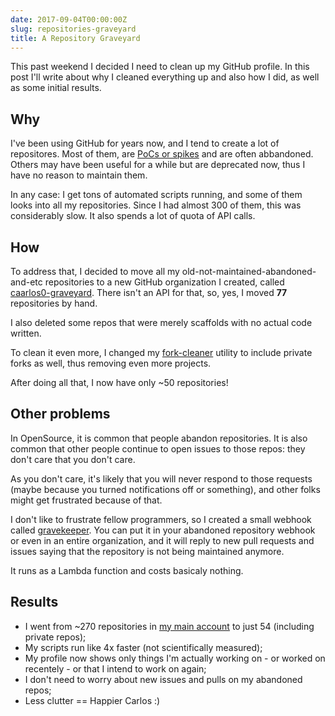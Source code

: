 ```yaml
---
date: 2017-09-04T00:00:00Z
slug: repositories-graveyard
title: A Repository Graveyard
---
```


This past weekend I decided I need to clean up my GitHub profile. In this post
I'll write about why I cleaned everything up and also how I did, as well as
some initial results.

<!--more-->

## Why

I've been using GitHub for years now, and I tend to create a lot of
repositores. Most of them, are
[PoCs or spikes](https://medium.com/production-ready/theres-nothing-like-a-good-spike-4a575686a7c5)
and are often abbandoned. Others may have been useful for a while but are
deprecated now, thus I have no reason to maintain them.

In any case: I get tons of automated scripts running, and some of them looks
into all my repositories. Since I had almost 300 of them, this was considerably
slow. It also spends a lot of quota of API calls.

## How

To address that, I decided to move all my old-not-maintained-abandoned-and-etc
repositories to a new GitHub organization I created, called
[caarlos0-graveyard](https://github.com/caarlos0-graveyard).
There isn't an API for that, so, yes, I moved **77** repositories by hand.

I also deleted some repos that were merely scaffolds with no actual code
written.

To clean it even more, I changed my
[fork-cleaner](https://github.com/caarlos0/fork-cleaner)
utility to include private forks as well, thus removing even more projects.

After doing all that, I now have only ~50 repositories!

## Other problems

In OpenSource, it is common that people abandon repositories. It is also
common that other people continue to open issues to those repos: they
don't care that you don't care.

As you don't care, it's likely that you will never respond to those requests
(maybe because you turned notifications off or something), and other folks
might get frustrated because of that.

I don't like to frustrate fellow programmers, so I created a small webhook
called [gravekeeper](https://github.com/caarlos0/gravekeeper). You can put
it in your abandoned repository webhook or even in an entire organization,
and it will reply to new pull requests and issues saying that the repository
is not being maintained anymore.

It runs as a Lambda function and costs basicaly nothing.

## Results

- I went from ~270 repositories in
[my main account](https://github.com/caarlos0) to just 54
(including private repos);
- My scripts run like 4x faster (not scientifically measured);
- My profile now shows only things I'm actually working on - or worked on
recentely - or that I intend to work on again;
- I don't need to worry about new issues and pulls on my abandoned repos;
- Less clutter == Happier Carlos :)


